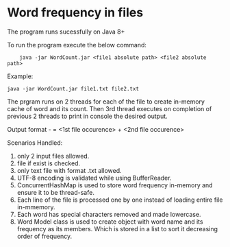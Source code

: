 # Word frequency in files

The program runs sucessfully on Java 8+

To run the program execute the below command:
```
	java -jar WordCount.jar <file1 absolute path> <file2 absolute path>
```
Example: 
```
java -jar WordCount.jar file1.txt file2.txt
```

The prgram runs on 2 threads for each of the file to create in-memory cache of word and its count.
Then 3rd thread executes on completion of previous 2 threads to print in console the desired output.

Output format - <word> <total occurences> = <1st file occurence> + <2nd file occurence>


Scenarios Handled:
1. only 2 input files allowed.
2. file if exist is checked.
3. only text file with format .txt allowed.
4. UTF-8 encoding is validated while using BufferReader.
5. ConcurrentHashMap is used to store word frequency in-memory and ensure it to be thread-safe.
6. Each line of the file is processed one by one instead of loading entire file in-mmemory.
7. Each word has special characters removed and made lowercase.
8. Word Model class is used to create object with word name and its frequency as its members. Which is stored in a list to sort it
   decreasing order of frequency.
